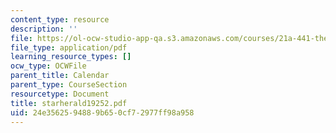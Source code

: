 ```yaml
---
content_type: resource
description: ''
file: https://ol-ocw-studio-app-qa.s3.amazonaws.com/courses/21a-441-the-conquest-of-america-spring-2004/24e3562594889b650cf72977ff98a958_starherald19252.pdf
file_type: application/pdf
learning_resource_types: []
ocw_type: OCWFile
parent_title: Calendar
parent_type: CourseSection
resourcetype: Document
title: starherald19252.pdf
uid: 24e35625-9488-9b65-0cf7-2977ff98a958
---
```

